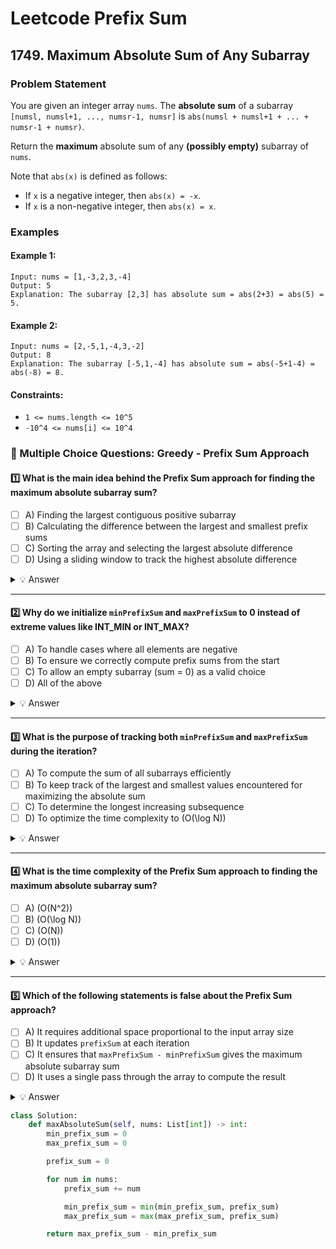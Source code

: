 # Leetcode Prefix Sum

## 1749. Maximum Absolute Sum of Any Subarray

### Problem Statement

You are given an integer array `nums`. The **absolute sum** of a subarray `[numsl, numsl+1, ..., numsr-1, numsr]` is `abs(numsl + numsl+1 + ... + numsr-1 + numsr)`.

Return the **maximum** absolute sum of any **(possibly empty)** subarray of `nums`.

Note that `abs(x)` is defined as follows:
* If `x` is a negative integer, then `abs(x) = -x`.
* If `x` is a non-negative integer, then `abs(x) = x`.

### Examples

#### Example 1:

```
Input: nums = [1,-3,2,3,-4]
Output: 5
Explanation: The subarray [2,3] has absolute sum = abs(2+3) = abs(5) = 5.
```

#### Example 2:

```
Input: nums = [2,-5,1,-4,3,-2]
Output: 8
Explanation: The subarray [-5,1,-4] has absolute sum = abs(-5+1-4) = abs(-8) = 8.
```

#### Constraints:
* `1 <= nums.length <= 10^5`
* `-10^4 <= nums[i] <= 10^4`

### 📌 Multiple Choice Questions: Greedy - Prefix Sum Approach  

#### 1️⃣ What is the main idea behind the Prefix Sum approach for finding the maximum absolute subarray sum?  
- [ ] A) Finding the largest contiguous positive subarray  
- [ ] B) Calculating the difference between the largest and smallest prefix sums  
- [ ] C) Sorting the array and selecting the largest absolute difference  
- [ ] D) Using a sliding window to track the highest absolute difference  

<details>
  <summary>💡 Answer</summary>
  
  ✅ **B) Calculating the difference between the largest and smallest prefix sums**  
  
</details>  

---

#### 2️⃣ Why do we initialize `minPrefixSum` and `maxPrefixSum` to 0 instead of extreme values like INT_MIN or INT_MAX?  
- [ ] A) To handle cases where all elements are negative  
- [ ] B) To ensure we correctly compute prefix sums from the start  
- [ ] C) To allow an empty subarray (sum = 0) as a valid choice  
- [ ] D) All of the above  

<details>
  <summary>💡 Answer</summary>
  
  ✅ **D) All of the above**  
</details>  

---

#### 3️⃣ What is the purpose of tracking both `minPrefixSum` and `maxPrefixSum` during the iteration?  
- [ ] A) To compute the sum of all subarrays efficiently  
- [ ] B) To keep track of the largest and smallest values encountered for maximizing the absolute sum  
- [ ] C) To determine the longest increasing subsequence  
- [ ] D) To optimize the time complexity to \(O(\log N)\)  

<details>
  <summary>💡 Answer</summary>
  
  ✅ **B) To keep track of the largest and smallest values encountered for maximizing the absolute sum**  
</details>  

---

#### 4️⃣ What is the time complexity of the Prefix Sum approach to finding the maximum absolute subarray sum?  
- [ ] A) \(O(N^2)\)  
- [ ] B) \(O(\log N)\)  
- [ ] C) \(O(N)\)  
- [ ] D) \(O(1)\)  

<details>
  <summary>💡 Answer</summary>
  
  ✅ **C) \(O(N)\)**  
</details>  

---

#### 5️⃣ Which of the following statements is **false** about the Prefix Sum approach?  
- [ ] A) It requires additional space proportional to the input array size  
- [ ] B) It updates `prefixSum` at each iteration  
- [ ] C) It ensures that `maxPrefixSum - minPrefixSum` gives the maximum absolute subarray sum  
- [ ] D) It uses a single pass through the array to compute the result  

<details>
  <summary>💡 Answer</summary>
  
  ✅ **A) It requires additional space proportional to the input array size**  
</details>  

```python
class Solution:
    def maxAbsoluteSum(self, nums: List[int]) -> int:
        min_prefix_sum = 0
        max_prefix_sum = 0

        prefix_sum = 0

        for num in nums:
            prefix_sum += num

            min_prefix_sum = min(min_prefix_sum, prefix_sum)
            max_prefix_sum = max(max_prefix_sum, prefix_sum)

        return max_prefix_sum - min_prefix_sum
```
